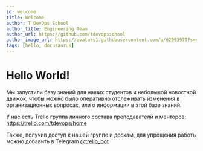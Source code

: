 ```yaml
---
id: welcome
title: Welcome
author: T DevOps School
author_title: Engineering Team
author_url: https://github.com/tdevopsschool
author_image_url: https://avatars1.githubusercontent.com/u/62993979?s=460&u=700d0f95e4331f1458dd4041321e8c8fc58fb3be&v=4
tags: [hello, docusaurus]
---
```


# Hello World!

Мы запустили базу знаний для наших студентов и небольшой новостной движок, чтобы можно было оперативно отслеживать изменения в организационных вопросах, или о информации в этой базе знаний.

У нас есть Trello группа личного состава преподавателй и менторов: https://trello.com/tdevops/home

Также, получив доступ к нашей группе и доскам, для упрощения работы можно добавить в Telegram [@trello_bot ](https://t.me/trello_bot)
